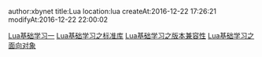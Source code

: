 author:xbynet
title:Lua
location:lua
createAt:2016-12-22 17:26:21
modifyAt:2016-12-22 22:00:02

[Lua基础学习一](/pages/lua/lua基础学习一)
[Lua基础学习之标准库](/pages/lua/lua基础学习之标准库)
[Lua基础学习之版本兼容性](/pages/lua/lua基础学习之版本兼容性)
[Lua基础学习之面向对象](/pages/lua/lua基础学习之面向对象)